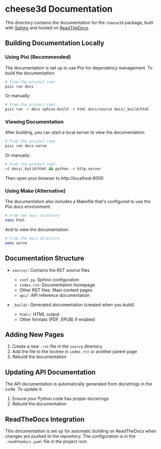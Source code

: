 # cheese3d Documentation

This directory contains the documentation for the `cheese3d` package, built with [Sphinx](https://www.sphinx-doc.org/) and hosted on [ReadTheDocs](https://readthedocs.org/).

## Building Documentation Locally

### Using Pixi (Recommended)

The documentation is set up to use Pixi for dependency management. To build the documentation:

```bash
# From the project root
pixi run docs
```

Or manually:

```bash
# From the project root
pixi run -e docs sphinx-build -b html docs/source docs/_build/html
```

### Viewing Documentation

After building, you can start a local server to view the documentation:

```bash
# From the project root
pixi run docs-serve
```

Or manually:

```bash
# From the project root
cd docs/_build/html && python -m http.server
```

Then open your browser to http://localhost:8000

### Using Make (Alternative)

The documentation also includes a Makefile that's configured to use the Pixi docs environment:

```bash
# From the docs directory
make html
```

And to view the documentation:

```bash
# From the docs directory
make serve
```

## Documentation Structure

- `source/`: Contains the RST source files
  - `conf.py`: Sphinx configuration
  - `index.rst`: Documentation homepage
  - Other RST files: Main content pages
  - `api/`: API reference documentation

- `_build/`: Generated documentation (created when you build)
  - `html/`: HTML output
  - Other formats (PDF, EPUB) if enabled

## Adding New Pages

1. Create a new `.rst` file in the `source` directory
2. Add the file to the toctree in `index.rst` or another parent page
3. Rebuild the documentation

## Updating API Documentation

The API documentation is automatically generated from docstrings in the code. To update it:

1. Ensure your Python code has proper docstrings
2. Rebuild the documentation

## ReadTheDocs Integration

This documentation is set up for automatic building on ReadTheDocs when changes are pushed to the repository. The configuration is in the `.readthedocs.yaml` file in the project root.